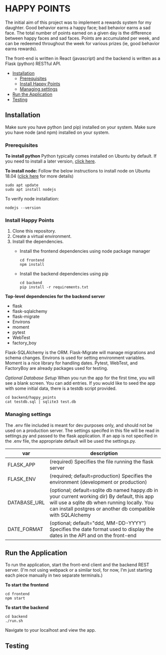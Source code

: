 # HAPPY POINTS

The initial aim of this project was to implement a rewards system for my daughter. Good behavior earns a happy face; bad behavior earns a sad face. The total number of points earned on a given day is the difference between happy faces and sad faces. Points are accumulated per week, and can be redeemed throughout the week for various prizes (ie, good behavior earns rewards).

The front-end is written in React (javascript) and the backend is written as a Flask (python) RESTful API.

- [Installation](#installation)
  * [Prerequisites](#prerequisites)
  * [Install Happy Points](#install-happy-points)
  * [Managing settings](#managing-settings)
- [Run the Application](#run-the-application)
- [Testing](#testing)

## Installation

Make sure you have python (and pip) installed on your system. Make sure you have node (and npm) installed on your system.

### Prerequisites

**To install python**
Python typically comes installed on Ubuntu by default. If you need to install a later version, [click here](https://linuxize.com/post/how-to-install-python-3-8-on-ubuntu-18-04/).

**To install node:**
Follow the below instructions to install node on Ubuntu 18.04 ([click here](https://linuxize.com/post/how-to-install-node-js-on-ubuntu-18.04/) for more details)
```
sudo apt update
sudo apt install nodejs
```

To verify node installation:
```
nodejs --version
```

### Install Happy Points
1. Clone this repository.
2. Create a virtual environment.
3. Install the dependencies.
    * Install the frontend dependencies using node package manager
      ```
      cd frontend
      npm install
      ```
 
    * Install the backend dependencies using pip

      ```
      cd backend
      pip install -r requirements.txt
      ```

**Top-level dependencies for the backend server**
* flask
* flask-sqlalchemy
* flask-migrate
* Environs
* moment
* pytest
* WebTest
* factory_boy

Flask-SQLAlchemy is the ORM.
Flask-Migrate will manage migrations and schema changes.
Environs is used for setting environment variables.
Moment is a nice library for handling dates.
Pytest, WebTest, and FactoryBoy are already packages used for testing.

*Optional Database Setup*
When you run the app for the first time, you will see a blank screen. You can add entries. If you would like to seed the app with some initial data, there is a testdb script provided.
```
cd backend/happy_points
cat testdb.sql | sqlite3 test.db
```

### Managing settings
The .env file included is meant for dev purposes only, and should not be used on a production server. The settings specifed in this file will be read in settings.py and passed to the flask application. If an app is not specified in the .env file, the appropriate default will be used the settings.py.

| var | description |
| -- | -- |
|FLASK_APP| (required) Specifies the file running the flask server|
|FLASK_ENV| (required; default=production) Specifies the environment (development or production)|
|DATABASE_URL| (optional; default=sqlite db named happy.db in your current working dir) By default, this app will use a sqlite db when running locally. You can install postgres or another db compatible with SQLAlchemy |
|DATE_FORMAT| (optional; default="ddd, MM-DD-YYYY") Specifies the date format used to display the dates in the API and on the front-end






## Run the Application

To run the application, start the front-end client and the backend REST server. (I'm not using webpack or a similar tool, for now, I'm just starting each piece manually in two separate terminals.)

**To start the frontend**
```
cd frontend
npm start
```

**To start the backend**
```
cd backend
./run.sh
```

Navigate to your localhost and view the app.

## Testing



